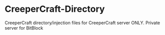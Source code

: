 # CreeperCraft-Directory
CreeperCraft directory/injection files
for CreeperCraft server ONLY.
Private server for BitBlock
